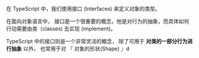 在 TypeScript 中，我们使用接口 (Interfaces) 来定义对象的类型。

在面向对象语言中， 接口是一个很重要的概念，他是对行为的抽象，而具体如何行动需要由类（classes) 去实现 (implement)。

TypeScript 中的接口则是一个非常灵活的概念， 除了可用于 **对类的一部分行为进行抽象** 以外， 也常用于对 『 对象的形状(Shape) 』d
